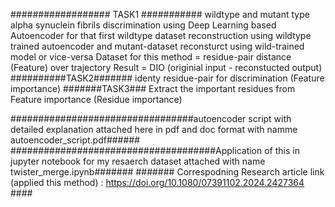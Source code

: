 ################## TASK1 ###########
wildtype and mutant type alpha synuclein fibrils discrimination using Deep Learning based Autoencoder
                for that first wildtype dataset reconstruction using wildtype trained autoencoder and mutant-dataset reconsturct using wild-trained model or vice-versa 
Dataset for this method = residue-pair distance (Feature) over trajectory
Result = DIO (originial input - reconstucted output)
##########TASK2#######
identy residue-pair for discrimination (Feature importance)
#######TASK3###
Extract the important residues from Feature importance (Residue importance)





#################################autoencoder script with detailed explanation attached here in pdf and doc format with namme autoencoder_script.pdf######
#####################################Application of this in jupyter notebook for my resaerch dataset attached with name twister_merge.ipynb#######
####### Correspodning Research article link (applied this method) : https://doi.org/10.1080/07391102.2024.2427364 ####
